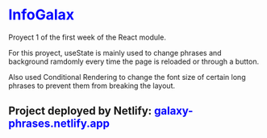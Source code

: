 <h1 style="color: blue; font-weight: bold;"> InfoGalax </h1>

Proyect 1 of the first week of the React module.

For this proyect, useState is mainly used to change phrases and background ramdomly every time the page is reloaded or through a button.

Also used Conditional Rendering to change the font size of certain long phrases to prevent them from breaking the layout.



<h2>Project deployed by Netlify: <span style="color: blue; font-weight: bold;" >galaxy-phrases.netlify.app</span></h2>